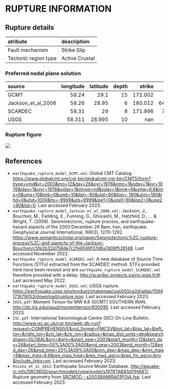 # RUPTURE INFORMATION
    
## Rupture details

| atribute             | description    |
|:---------------------|:---------------|
| Fault mechanism       | Strike Slip    |
| Tectonic region type | Active Crustal |

### Preferred nodal plane solution

| source             |   longitude |   latitude |   depth |   strike |      dip |   rake |   mag |
|:-------------------|------------:|-----------:|--------:|---------:|---------:|-------:|------:|
| GCMT               |      58.24  |     29.1   |      15 |  172.002 |  59      |    167 |   6.6 |
| Jackson_et_al_2006 |      58.26  |     28.95  |       6 |  180.012 |  64.0015 |    150 |   6.6 |
| SCARDEC            |      58.31  |     29     |       8 |  171.996 |  73.999  |    172 |   6.5 |
| USGS               |      58.311 |     28.995 |      10 |  nan     | nan      |    167 |   6.6 |

### Rupture figure

![](earthquake_ruptures.png)

## References

- `earthquake_rupture_model_GCMT.xml`: Global CMT Catalog. https://www.globalcmt.org/cgi-bin/globalcmt-cgi-bin/CMT5/form?itype=ymd&yr=2003&mo=12&day=26&oyr=1976&omo=1&oday=1&jyr=1976&jday=1&ojyr=1976&ojday=1&otype=nd&nday=1&lmw=6&umw=6.6&lms=0&ums=10&lmb=0&umb=10&llat=-90&ulat=90&llon=-180&ulon=180&lhd=0&uhd=1000&lts=-9999&uts=9999&lpe1=0&upe1=90&lpe2=0&upe2=90&list=0. Last accessed February 2023.
- `earthquake_rupture_model_Jackson_et_al_2006.xml:` Jackson, J., Bouchon, M., Fielding, E., Funning, G., Ghorashi, M., Hatzfeld, D., ... & Wright, T. (2006). Seismotectonic, rupture process, and earthquake-hazard aspects of the 2003 December 26 Bam, Iran, earthquake. Geophysical Journal International, 166(3), 1270-1292. https://www.semanticscholar.org/paper/Seismotectonic%2C-rupture-process%2C-and-aspects-of-the-Jackson-Bouchon/c5fe2b32d758de7c2fe6569f37d8a7d09f528146. Last accessed November 2022.
- `earthquake_rupture_model_SCARDEC.xml`: A new database of Source Time Functions (STFs) extracted from the SCARDEC method. STFs provided here have been revised and are `earthquake_rupture_model_SCARDEC.xml ` therefore provided with a delay. http://scardec.projects.sismo.ipgp.fr/#. Last accessed May 2022.
- `earthquake_rupture_model_USGS.xml`: USGS rupture. https://earthquake.usgs.gov/product/shakemap/usp000cg2d/atlas/1594171879053/download/rupture.json. Last accessed February 2023.
- `IRIS.pdf`: Moment Tensor for MW 6.6 (GCMT) SOUTHERN IRAN. http://ds.iris.edu/spud/momenttensor/930095. Last accessed February 2023.
- `ISC.pdf`: International Seismological Centre (ISC) On-Line Bulletin. http://www.isc.ac.uk/cgi-bin/web-db-run?request=COMPREHENSIVE&out_format=FMCSV&bot_lat=&top_lat=&left_lon=&right_lon=&ctr_lat=&ctr_lon=&radius=&max_dist_units=deg&searchshape=GLOBAL&srn=&grn=&start_year=2003&start_month=12&start_day=26&start_time=00%3A00%3A00&end_year=2003&end_month=12&end_day=26&end_time=20%3A09%3A00&min_dep=&max_dep=&min_mag=6&max_mag=6.6&req_mag_type=&req_mag_agcy=&req_fm_agcy=Any&include_links=on. Last accessed February 2023.
- `Poiata_et_al_2012`: Earthquake Source Model Database. http://equake-rc.info/SRCMOD/searchmodels/viewmodel/s1978TABASI01HART/. Rupture geometry from [SRCMOD - s2003BAMIRA01POIA.fsp](http://equake-rc.info/SRCMOD/searchmodels/viewmodel/s2003BAMIRA01POIA/). Last accessed February 2023.